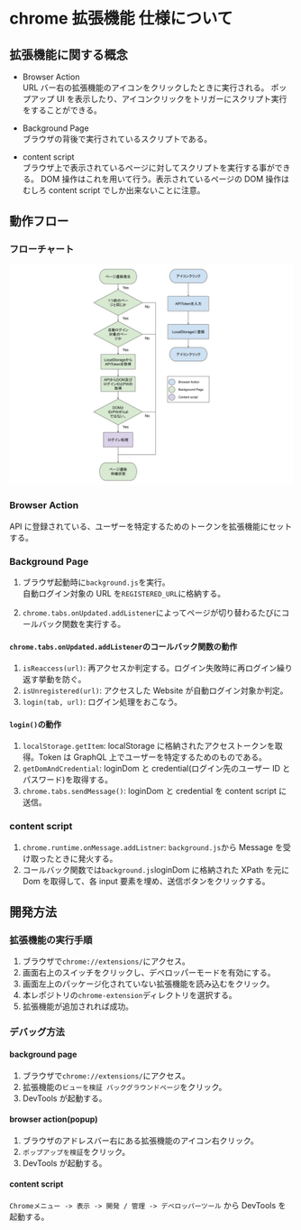 # chrome 拡張機能 仕様について

## 拡張機能に関する概念

- Browser Action  
  URL バー右の拡張機能のアイコンをクリックしたときに実行される。
  ポップアップ UI を表示したり、アイコンクリックをトリガーにスクリプト実行をすることができる。

- Background Page  
  ブラウザの背後で実行されているスクリプトである。

- content script  
  ブラウザ上で表示されているページに対してスクリプトを実行する事ができる。
  DOM 操作はこれを用いて行う。表示されているページの DOM 操作はむしろ content script でしか出来ないことに注意。

## 動作フロー

### フローチャート

![Image](./img/flow.jpg)

### Browser Action

API に登録されている、ユーザーを特定するためのトークンを拡張機能にセットする。

### Background Page

1. ブラウザ起動時に`background.js`を実行。  
   自動ログイン対象の URL を`REGISTERED_URL`に格納する。

2. `chrome.tabs.onUpdated.addListener`によってページが切り替わるたびにコールバック関数を実行する。

#### `chrome.tabs.onUpdated.addListener`のコールバック関数の動作

1. `isReaccess(url)`: 再アクセスか判定する。ログイン失敗時に再ログイン繰り返す挙動を防ぐ。
2. `isUnregistered(url)`: アクセスした Website が自動ログイン対象か判定。
3. `login(tab, url)`: ログイン処理をおこなう。

#### `login()`の動作

1. `localStorage.getItem`: localStorage に格納されたアクセストークンを取得。Token は GraphQL 上でユーザーを特定するためのものである。
2. `getDomAndCredential`: loginDom と credential(ログイン先のユーザー ID とパスワード)を取得する。
3. `chrome.tabs.sendMessage()`: loginDom と credential を content script に送信。

### content script

1. `chrome.runtime.onMessage.addListner`: `background.js`から Message を受け取ったときに発火する。
2. コールバック関数では`background.js`loginDom に格納された XPath を元に Dom を取得して、各 input 要素を埋め、送信ボタンをクリックする。

## 開発方法

### 拡張機能の実行手順

1. ブラウザで`chrome://extensions/`にアクセス。
2. 画面右上のスイッチをクリックし、デベロッパーモードを有効にする。
3. 画面左上のパッケージ化されていない拡張機能を読み込むをクリック。
4. 本レポジトリの`chrome-extension`ディレクトリを選択する。
5. 拡張機能が追加されれば成功。

### デバッグ方法

#### background page

1. ブラウザで`chrome://extensions/`にアクセス。
2. 拡張機能の`ビューを検証 バックグラウンドページ`をクリック。
3. DevTools が起動する。

#### browser action(popup)

1. ブラウザのアドレスバー右にある拡張機能のアイコン右クリック。
2. `ポップアップを検証`をクリック。
3. DevTools が起動する。

#### content script

`Chromeメニュー -> 表示 -> 開発 / 管理 -> デベロッパーツール`
から DevTools を起動する。
